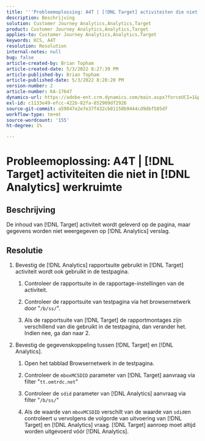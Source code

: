 ```yaml
---
title: '''Probleemoplossing: A4T | [!DNL Target] activiteiten die niet worden weergegeven in de werkruimte Analytics"'
description: Beschrijving
solution: Customer Journey Analytics,Analytics,Target
product: Customer Journey Analytics,Analytics,Target
applies-to: Customer Journey Analytics,Analytics,Target
keywords: KCS, A4T
resolution: Resolution
internal-notes: null
bug: false
article-created-by: Brian Topham
article-created-date: 5/3/2022 8:27:39 PM
article-published-by: Brian Topham
article-published-date: 5/3/2022 8:28:20 PM
version-number: 2
article-number: KA-17647
dynamics-url: https://adobe-ent.crm.dynamics.com/main.aspx?forceUCI=1&pagetype=entityrecord&etn=knowledgearticle&id=fe385676-1fcb-ec11-a7b5-6045bd00db25
exl-id: c1133e49-efcc-422b-82fa-852909df2926
source-git-commit: a59847e2e7e37f432cb01150b9444cd9dbf585df
workflow-type: tm+mt
source-wordcount: '155'
ht-degree: 1%

---
```


# Probleemoplossing: A4T | [!DNL Target] activiteiten die niet in [!DNL Analytics] werkruimte

## Beschrijving

De inhoud van [!DNL Target] activiteit wordt geleverd op de pagina, maar gegevens worden niet weergegeven op [!DNL Analytics] verslag.

## Resolutie

1. Bevestig de [!DNL Analytics] rapportsuite gebruikt in [!DNL Target] activiteit wordt ook gebruikt in de testpagina.

   1. Controleer de rapportsuite in de rapportage-instellingen van de activiteit.

   1. Controleer de rapportsuite van testpagina via het browsernetwerk door &quot;`/b/ss/`&quot;.

   1. Als de rapportsuite van [!DNL Target] de rapportmontages zijn verschillend van die gebruikt in de testpagina, dan verander het. Indien nee, ga dan naar 2.

1. Bevestig de gegevenskoppeling tussen [!DNL Target] en [!DNL Analytics].

   1. Open het tabblad Browsernetwerk in de testpagina.

   1. Controleer de `mboxMCSDID` parameter van [!DNL Target] aanvraag via filter &quot;`tt.omtrdc.net`&quot;

   1. Controleer de `sdid` parameter van [!DNL Analytics] aanvraag via filter &quot;`/b/ss/`&quot;

   1. Als de waarde van `mboxMCSDID` verschilt van de waarde van `sdid`en controleert u vervolgens de volgorde van uitvoering van [!DNL Target] en [!DNL Analytics] vraag. [!DNL Target] aanroep moet altijd worden uitgevoerd vóór [!DNL Analytics].
